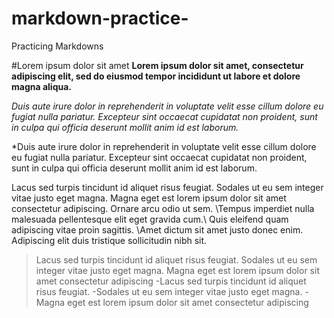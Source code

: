 # markdown-practice-
Practicing Markdowns

#Lorem ipsum dolor sit amet
**Lorem ipsum dolor sit amet, consectetur adipiscing elit, sed do eiusmod tempor incididunt ut labore et dolore magna aliqua.**

*Duis aute irure dolor in reprehenderit in voluptate velit esse cillum dolore eu fugiat nulla pariatur. Excepteur sint occaecat cupidatat non proident, sunt in culpa qui officia deserunt mollit anim id est laborum.*

*Duis aute irure dolor in reprehenderit in voluptate velit esse cillum dolore eu fugiat nulla pariatur. Excepteur sint occaecat cupidatat non proident, sunt in culpa qui officia deserunt mollit anim id est laborum.

Lacus sed turpis tincidunt id aliquet risus feugiat. Sodales ut eu sem integer vitae justo eget magna. Magna eget est lorem ipsum dolor sit amet consectetur adipiscing. Ornare arcu odio ut sem. \Tempus imperdiet nulla malesuada pellentesque elit eget gravida cum.\ Quis eleifend quam adipiscing vitae proin sagittis. \Amet dictum sit amet justo donec enim. Adipiscing elit duis tristique sollicitudin nibh sit.

>Lacus sed turpis tincidunt id aliquet risus feugiat. Sodales ut eu sem integer vitae justo eget magna. Magna eget est lorem ipsum dolor sit amet consectetur adipiscing
-Lacus sed turpis tincidunt id aliquet risus feugiat. 
-Sodales ut eu sem integer vitae justo eget magna. 
-Magna eget est lorem ipsum dolor sit amet consectetur adipiscing

